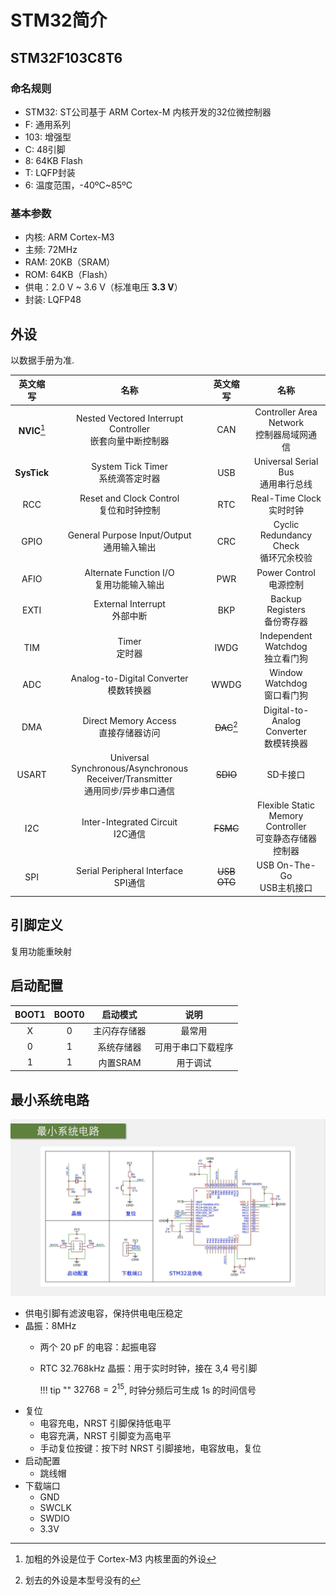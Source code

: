 # STM32简介

## STM32F103C8T6

### 命名规则

- STM32: ST公司基于 ARM Cortex-M 内核开发的32位微控制器
- F: 通用系列
- 103: 增强型
- C: 48引脚
- 8: 64KB Flash
- T: LQFP封装
- 6: 温度范围，-40ºC~85ºC

### 基本参数

- 内核: ARM Cortex-M3
- 主频: 72MHz
- RAM: 20KB（SRAM）
- ROM: 64KB（Flash）
- 供电：2.0 V ~ 3.6 V（标准电压 **3.3 V**）
- 封装: LQFP48

## 外设

以数据手册为准.

| 英文缩写 | 名称 | 英文缩写 | 名称 |
| :---: | :---: | :---: | :---: |
| **NVIC**[^1] | Nested Vectored Interrupt Controller <br>嵌套向量中断控制器 | CAN | Controller Area Network <br>控制器局域网通信 |
| **SysTick** | System Tick Timer <br>系统滴答定时器 | USB | Universal Serial Bus <br>通用串行总线 |
| RCC | Reset and Clock Control <br>复位和时钟控制 | RTC | Real-Time Clock <br>实时时钟 |
| GPIO | General Purpose Input/Output <br>通用输入输出 | CRC | Cyclic Redundancy Check <br>循环冗余校验 |
| AFIO | Alternate Function I/O <br>复用功能输入输出 | PWR | Power Control <br>电源控制 |
| EXTI | External Interrupt <br>外部中断 | BKP | Backup Registers <br>备份寄存器 |
| TIM | Timer <br>定时器 | IWDG | Independent Watchdog <br>独立看门狗 |
| ADC | Analog-to-Digital Converter <br>模数转换器 | WWDG | Window Watchdog <br>窗口看门狗 |
| DMA | Direct Memory Access <br>直接存储器访问 | ~~DAC~~[^2] | Digital-to-Analog Converter <br>数模转换器 |
| USART | Universal Synchronous/Asynchronous Receiver/Transmitter <br>通用同步/异步串口通信 | ~~SDIO~~ | SD卡接口 |
| I2C | Inter-Integrated Circuit <br>I2C通信 | ~~FSMC~~ | Flexible Static Memory Controller <br>可变静态存储器控制器 |
| SPI | Serial Peripheral Interface <br>SPI通信 | ~~USB OTG~~ | USB On-The-Go <br>USB主机接口 |

[^1]: 加粗的外设是位于 Cortex-M3 内核里面的外设
[^2]: 划去的外设是本型号没有的

## 引脚定义

复用功能重映射

## 启动配置

| BOOT1 | BOOT0 | 启动模式 | 说明 |
| :---: | :---: | :---: | :---: |
| X | 0 | 主闪存存储器 | 最常用 |
| 0 | 1 | 系统存储器 | 可用于串口下载程序 |
| 1 | 1 | 内置SRAM | 用于调试 |

## 最小系统电路

![最小系统电路](最小系统电路.jpg)

- 供电引脚有滤波电容，保持供电电压稳定
- 晶振：8MHz
  - 两个 20 pF 的电容：起振电容
  - RTC 32.768kHz 晶振：用于实时时钟，接在 3,4 号引脚

    !!! tip ""
        $32768 = 2^{15}$, 时钟分频后可生成 1s 的时间信号
- 复位
  - 电容充电，NRST 引脚保持低电平
  - 电容充满，NRST 引脚变为高电平
  - 手动复位按键：按下时 NRST 引脚接地，电容放电，复位
- 启动配置
  - 跳线帽
- 下载端口
  - GND
  - SWCLK
  - SWDIO
  - 3.3V
